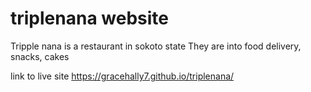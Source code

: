 # triplenana website

Tripple nana is a restaurant in sokoto state 
They are into food delivery, snacks, cakes 


link to live site
https://gracehally7.github.io/triplenana/
